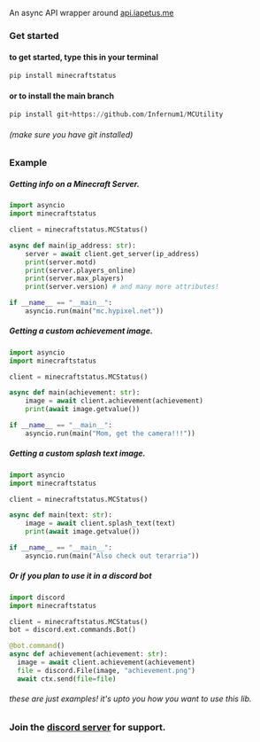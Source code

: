 

An async API wrapper around [api.iapetus.me](https://github.com/Iapetus-11/api.iapetus11.me)


### Get started

#### to get started, type this in your terminal
```py
pip install minecraftstatus
```

#### or to install the main branch
```py
pip install git+https://github.com/Infernum1/MCUtility
```
###### (make sure you have git installed)
### Example
##### Getting info on a Minecraft Server.

```py
import asyncio
import minecraftstatus

client = minecraftstatus.MCStatus()

async def main(ip_address: str):
    server = await client.get_server(ip_address)
    print(server.motd)
    print(server.players_online)
    print(server.max_players)
    print(server.version) # and many more attributes!

if __name__ == "__main__":
    asyncio.run(main("mc.hypixel.net"))
```

##### Getting a custom achievement image.

```py
import asyncio
import minecraftstatus

client = minecraftstatus.MCStatus()

async def main(achievement: str):
    image = await client.achievement(achievement)
    print(await image.getvalue())

if __name__ == "__main__":
    asyncio.run(main("Mom, get the camera!!!"))
```

##### Getting a custom splash text image.

```py
import asyncio
import minecraftstatus

client = minecraftstatus.MCStatus()

async def main(text: str):
    image = await client.splash_text(text)
    print(await image.getvalue())

if __name__ == "__main__":
    asyncio.run(main("Also check out terarria"))
```

##### Or if you plan to use it in a discord bot

```py
import discord
import minecraftstatus

client = minecraftstatus.MCStatus()
bot = discord.ext.commands.Bot()

@bot.command()
async def achievement(achievement: str):
  image = await client.achievement(achievement)
  file = discord.File(image, "achievement.png")
  await ctx.send(file=file)
```

###### these are just examples! it's upto you how you want to use this lib.

### Join the [discord server](https://discord.gg/jJqJ3rjgqg) for support.